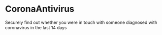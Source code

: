 # CoronaAntivirus

Securely find out whether you were in touch with someone diagnosed with coronavirus in the last 14 days
